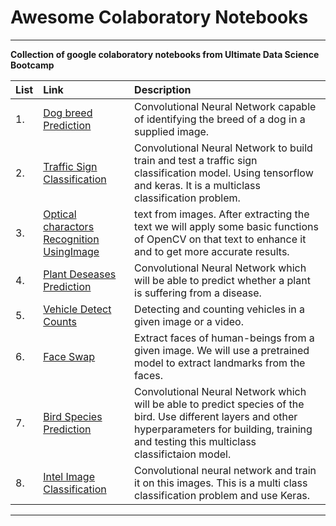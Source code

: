 # Awesome Colaboratory Notebooks

---
__Collection of google colaboratory notebooks from Ultimate Data Science Bootcamp__


| List | Link | Description |
|:--|:--------|:------------|
| 1. | [Dog breed Prediction](https://github.com/meliy-meyada/Colaboratory-Notebooks-ML/blob/main/ML-Notebooks/Dog_breed_Predictions.ipynb) | Convolutional Neural Network capable of identifying the breed of a dog in a supplied image. |
| 2. | [Traffic Sign Classification](https://github.com/meliy-meyada/Colaboratory-Notebooks-ML/blob/main/ML-Notebooks/TF_Traffic_Sign_Classification.ipynb) | Convolutional Neural Network to build train and test a traffic sign classification model.  Using tensorflow and keras. It is a multiclass classification problem. |
| 3. | [Optical charactors Recognition UsingImage](https://github.com/meliy-meyada/Colaboratory-Notebooks-ML/blob/main/ML-Notebooks/Optical_charactors_recognition_using_image.ipynb) |  text from images. After extracting the text we will apply some basic functions of OpenCV on that text to enhance it and to get more accurate results. |
| 4. | [Plant Deseases Prediction](https://github.com/meliy-meyada/Colaboratory-Notebooks-ML/blob/main/ML-Notebooks/Plant_Deseases_Prediction.ipynb) | Convolutional Neural Network which will be able to predict whether a plant is suffering from a disease.|
| 5. | [Vehicle Detect Counts](https://github.com/meliy-meyada/Colaboratory-Notebooks-ML/blob/main/ML-Notebooks/Vehicle_Detect_Counts.ipynb) | Detecting and counting vehicles in a given image or a video. |
| 6. | [Face Swap](https://github.com/meliy-meyada/Colaboratory-Notebooks-ML/blob/main/ML-Notebooks/Face_Swap.ipynb) | Extract faces of human-beings from a given image. We will use a pretrained model to extract landmarks from the faces. |
| 7. | [Bird Species Prediction](https://github.com/meliy-meyada/Colaboratory-Notebooks-ML/blob/main/ML-Notebooks/Bird_Species_Prediction.ipynb) | Convolutional Neural Network which will be able to predict species of the bird. Use different layers and other hyperparameters for building, training and testing this multiclass classifictaion model. |
| 8. | [Intel Image Classification](https://github.com/meliy-meyada/Colaboratory-Notebooks-ML/blob/main/ML-Notebooks/Intel_Image_Classification.ipynb) | Convolutional neural network and train it on this images. This is a multi class classification problem and use Keras. |





---
